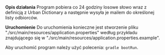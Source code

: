 **Opis działania**
Program pobiera co 24 godziny losowe słowo wraz z definicją z Urban Dictionary a następnie wysyła je mailem do określonej listy odbiorców.


**Uruchomienie**
Do uruchomienia konieczne jest stworzenie pliku "./src/main/resources/application.properties" według przykładu znajdującego się w "./src/main/resources/application.properties.example".

Aby uruchomić program należy użyć polecenia: `gradle bootRun`.
